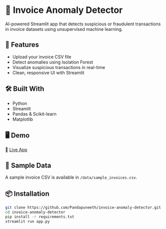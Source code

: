 # 🧾 Invoice Anomaly Detector

AI-powered Streamlit app that detects suspicious or fraudulent transactions in invoice datasets using unsupervised machine learning.

## 🚀 Features

- Upload your invoice CSV file
- Detect anomalies using Isolation Forest
- Visualize suspicious transactions in real-time
- Clean, responsive UI with Streamlit

## 🛠️ Built With

- Python
- Streamlit
- Pandas & Scikit-learn
- Matplotlib

## 🖥️ Demo

🔗 [Live App](https://invoice-anomaly-detector-fnrhtuacceoslc65vrhufr.streamlit.app/)

## 📂 Sample Data

A sample invoice CSV is available in `/data/sample_invoices.csv`.

## 📦 Installation

```bash
git clone https://github.com/Pandapuneeth/invoice-anomaly-detector.git
cd invoice-anomaly-detector
pip install -r requirements.txt
streamlit run app.py
